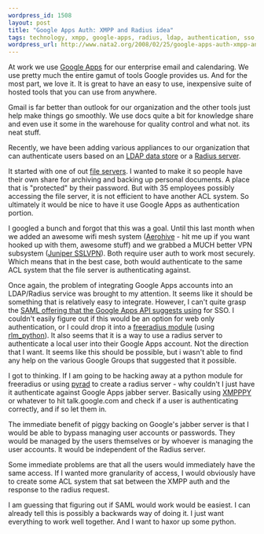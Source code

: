 ```yaml
--- 
wordpress_id: 1508
layout: post
title: "Google Apps Auth: XMPP and Radius idea"
tags: technology, xmpp, google-apps, radius, ldap, authentication, sso, saml
wordpress_url: http://www.nata2.org/2008/02/25/google-apps-auth-xmpp-and-radius-idea/
---
```

At work we use <a href="http://google.com/a">Google Apps</a> for our enterprise email and calendaring. We use pretty much the entire gamut of tools Google provides us. And for the most part, we love it. It is great to have an easy to use, inexpensive suite of hosted tools that you can use from anywhere.

Gmail is far better than outlook for our organization and the other tools just help make things go smoothly. We use docs quite a bit for knowledge share and even use it some in the warehouse for quality control and what not. its neat stuff.

Recently, we have been adding various appliances to our organization that can authenticate users based on an <a href="http://en.wikipedia.org/wiki/Ldap">LDAP data store</a> or a <a href="http://en.wikipedia.org/wiki/RADIUS">Radius server</a>.

It started with one of out <a href="http://en.wikipedia.org/wiki/Samba_%28software%29">file servers</a>. I wanted to make it so people have their own share for archiving and backing up personal documents. A place that is "protected" by their password. But with 35 employees possibly accessing the file server, it is not efficient to have another ACL system. So ultimately it would be nice to have it use Google Apps as authentication portion.

I googled a bunch and forgot that this was a goal. Until this last month when we added an awesome wifi mesh system (<a href="http://www.aerohive.com/">Aerohive</a> - hit me up if you want hooked up with them, awesome stuff) and we grabbed a MUCH better VPN subsystem (<a href="http://www.juniper.net/products_and_services/ssl_vpn_secure_access/">Juniper SSLVPN</a>). Both require user auth to work most securely. Which means that in the best case, both would authenticate to the same ACL system that the file server is authenticating against.

Once again, the problem of integrating Google Apps accounts into an LDAP/Radius service was brought to my attention.  It seems like it should be something that is relatively easy to integrate. However, I can't quite grasp the <a href="http://code.google.com/apis/apps/sso/saml_reference_implementation.html">SAML offering that the Google Apps API suggests using</a> for SSO. I couldn't easily figure out if this would be an option for web only authentication, or I could drop it into a <a href="http://wiki.freeradius.org/Base_Modules">freeradius module</a> (using <a href="http://wiki.freeradius.org/Rlm_python">rlm_python</a>). It also seems that it is a way to use a radius server to authenticate a local user into their Google Apps account. Not the direction that I want. It seems like this should be possible, but i wasn't able to find any help on the various Google Groups that suggested that it possible.

I got to thinking. If I am going to be hacking away at a python module for freeradius or using <a href="http://www.wiggy.net/code/pyrad/">pyrad</a> to create a radius server - why couldn't I just have it authenticate against Google Apps jabber server. Basically using <a href="http://xmpppy.sourceforge.net/">XMPPPY</a> or whatever to hit talk.google.com and check if a user is authenticating correctly, and if so let them in.

The immediate benefit of piggy backing on Google's jabber server is that I would be able to bypass managing user accounts or passwords. They would be managed by the users themselves or by whoever is managing the user accounts. It would be independent of the Radius server.

Some immediate problems are that all the users would immediately have the same access. If I wanted more granularity of access, I would obviously have to create some ACL system that sat between the XMPP auth and the response to the radius request.

I am guessing that figuring out if SAML would work would be easiest. I can already tell this is possibly a backwards way of doing it. I just want everything to work well together. And I want to haxor up some python.
